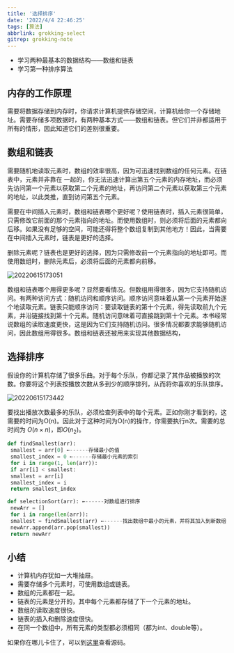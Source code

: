 ```yaml
---
title: '选择排序'
date: '2022/4/4 22:46:25'
tags: [算法]
abbrlink: grokking-select
gitrep: grokking-note
---
```

- 学习两种最基本的数据结构——数组和链表
- 学习第一种排序算法

<!--more-->

## 内存的工作原理

需要将数据存储到内存时，你请求计算机提供存储空间，计算机给你一个存储地址。需要存储多项数据时，有两种基本方式——数组和链表。但它们并非都适用于所有的情形，因此知道它们的差别很重要。

## 数组和链表

需要随机地读取元素时，数组的效率很高，因为可迅速找到数组的任何元素。在链表中，元素并非靠在
一起的，你无法迅速计算出第五个元素的内存地址，而必须先访问第一个元素以获取第二个元素的地址，再访问第二个元素以获取第三个元素的地址，以此类推，直到访问第五个元素。

需要在中间插入元素时，数组和链表哪个更好呢？使用链表时，插入元素很简单，只需修改它前面的那个元素指向的地址。而使用数组时，则必须将后面的元素都向后移。如果没有足够的空间，可能还得将整个数组复制到其他地方！因此，当需要在中间插入元素时，链表是更好的选择。

删除元素呢？链表也是更好的选择，因为只需修改前一个元素指向的地址即可。而使用数组时，删除元素后，必须将后面的元素都向前移。

![20220615173051](https://pic.ours1984.top/img/20220615173051.png!shuiyin)

数组和链表哪个用得更多呢？显然要看情况。但数组用得很多，因为它支持随机访问。有两种访问方式：随机访问和顺序访问。顺序访问意味着从第一个元素开始逐个地读取元素。链表只能顺序访问：要读取链表的第十个元素，得先读取前九个元素，并沿链接找到第十个元素。随机访问意味着可直接跳到第十个元素。本书经常说数组的读取速度更快，这是因为它们支持随机访问。很多情况都要求能够随机访问，因此数组用得很多。数组和链表还被用来实现其他数据结构，

## 选择排序

假设你的计算机存储了很多乐曲。对于每个乐队，你都记录了其作品被播放的次数。你要将这个列表按播放次数从多到少的顺序排列，从而将你喜欢的乐队排序。

![20220615173442](https://pic.ours1984.top/img/20220615173442.png!shuiyin)

要找出播放次数最多的乐队，必须检查列表中的每个元素。正如你刚才看到的，这需要的时间为O(n)。因此对于这种时间为O(n)的操作，你需要执行n次。需要的总时间为 $O(n × n)$，即$O(n_2)$。

```python
def findSmallest(arr):
 smallest = arr[0] ←------存储最小的值
 smallest_index = 0 ←------存储最小元素的索引
 for i in range(1, len(arr)):
 if arr[i] < smallest:
 smallest = arr[i]
 smallest_index = i
 return smallest_index

def selectionSort(arr): ←------对数组进行排序
 newArr = []
 for i in range(len(arr)):
 smallest = findSmallest(arr) ←------找出数组中最小的元素，并将其加入到新数组中
 newArr.append(arr.pop(smallest))
 return newArr
```

## 小结

- 计算机内存犹如一大堆抽屉。
- 需要存储多个元素时，可使用数组或链表。
- 数组的元素都在一起。
- 链表的元素是分开的，其中每个元素都存储了下一个元素的地址。
- 数组的读取速度很快。
- 链表的插入和删除速度很快。
- 在同一个数组中，所有元素的类型都必须相同（都为int、double等）。

如果你在哪儿卡住了，可以到[这里](https://github.com/xiaoqide/note-code/blob/main/grokking-note/sort.cpp)查看源码。
